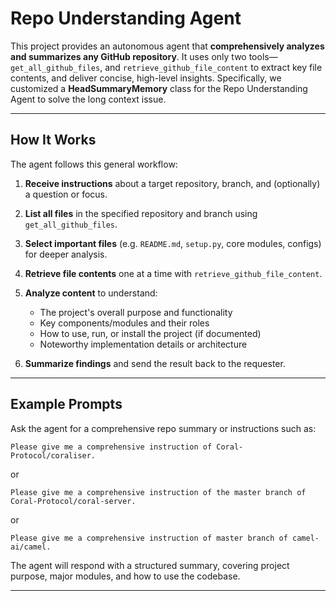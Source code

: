 # Repo Understanding Agent

This project provides an autonomous agent that **comprehensively analyzes and summarizes any GitHub repository**. It uses only two tools—`get_all_github_files`, and `retrieve_github_file_content` to extract key file contents, and deliver concise, high-level insights. Specifically, we customized a **HeadSummaryMemory** class for the Repo Understanding Agent to solve the long context issue. 

---

## How It Works

The agent follows this general workflow:

1. **Receive instructions** about a target repository, branch, and (optionally) a question or focus.
2. **List all files** in the specified repository and branch using `get_all_github_files`.
3. **Select important files** (e.g. `README.md`, `setup.py`, core modules, configs) for deeper analysis.
4. **Retrieve file contents** one at a time with `retrieve_github_file_content`.
5. **Analyze content** to understand:

   * The project's overall purpose and functionality
   * Key components/modules and their roles
   * How to use, run, or install the project (if documented)
   * Noteworthy implementation details or architecture
6. **Summarize findings** and send the result back to the requester.

---

## Example Prompts

Ask the agent for a comprehensive repo summary or instructions such as:

```
Please give me a comprehensive instruction of Coral-Protocol/coraliser.
```

or

```
Please give me a comprehensive instruction of the master branch of Coral-Protocol/coral-server.
```

or

```
Please give me a comprehensive instruction of master branch of camel-ai/camel.
```

The agent will respond with a structured summary, covering project purpose, major modules, and how to use the codebase.

---

